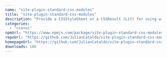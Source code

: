 ```yaml
---
name: "vite-plugin-standard-css-modules"
title: "vite-plugin-standard-css-modules"
description: "Provide a CSSStyleSheet or a CSSResult (Lit) for using with import attributes.\nUsing the \"with\" keyword and \"type : css\"."
categories:
  - "css+ui"
npmUrl: "https://www.npmjs.com/package/vite-plugin-standard-css-modules"
repoUrl: "https://github.com/JulianCataldo/vite-plugin-standard-css-modules"
homepageUrl: "https://github.com/JulianCataldo/vite-plugin-standard-css-modules#readme"
downloads: 186
---
```

